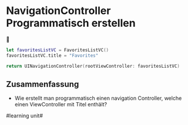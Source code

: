 # NavigationController Programmatisch erstellen
🧭

```swift
let favoritesListVC = FavoritesListVC()
favoritesListVC.title = "Favorites"

return UINavigationController(rootViewController: favoritesListVC)
```

## Zusammenfassung
- Wie erstellt man programmatisch einen navigation Controller, welche einen ViewController mit Titel enthält?


#learning unit#